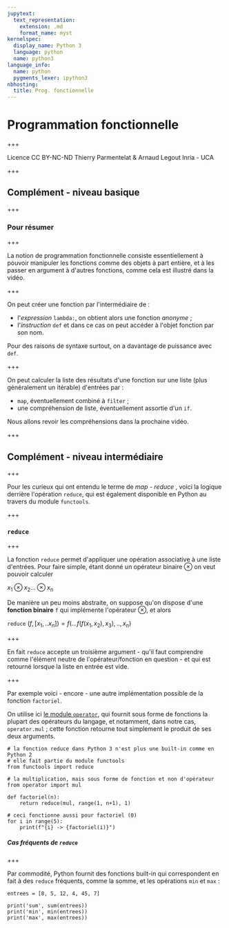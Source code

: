 ```yaml
---
jupytext:
  text_representation:
    extension: .md
    format_name: myst
kernelspec:
  display_name: Python 3
  language: python
  name: python3
language_info:
  name: python
  pygments_lexer: ipython3
nbhosting:
  title: Prog. fonctionnelle
---
```


# Programmation fonctionnelle

+++

<div class="licence">
<span>Licence CC BY-NC-ND</span>
<span>Thierry Parmentelat &amp; Arnaud Legout</span>
<span>Inria - UCA</span>
</div>

+++

## Complément - niveau basique

+++

### Pour résumer

+++

La notion de programmation fonctionnelle consiste essentiellement à pouvoir manipuler les fonctions comme des objets à part entière, et à les passer en argument à d'autres fonctions, comme cela est illustré dans la vidéo.

+++

On peut créer une fonction par l'intermédiaire de :

 * l'*expression* `lambda:`, on obtient alors une fonction *anonyme* ;
 * l'*instruction* `def` et dans ce cas on peut accéder à l'objet fonction par son nom.

Pour des raisons de syntaxe surtout, on a davantage de puissance avec `def`.

+++

On peut calculer la liste des résultats d'une fonction sur une liste (plus généralement un itérable) d'entrées par :

 * `map`, éventuellement combiné à `filter` ;
 * une compréhension de liste, éventuellement assortie d'un `if`.

Nous allons revoir les compréhensions dans la prochaine vidéo.

+++

## Complément - niveau intermédiaire

+++

Pour les curieux qui ont entendu le terme de *map - reduce* , voici la logique derrière l'opération `reduce`, qui est également disponible en Python au travers du module `functools`.

+++

### `reduce`

+++

La fonction `reduce` permet d'appliquer une opération associative à une liste d'entrées. Pour faire simple, étant donné un opérateur binaire $\otimes$ on veut pouvoir calculer

 $x_1 \otimes x_2 ... \otimes x_n$

De manière un peu moins abstraite, on suppose qu'on dispose d'une **fonction binaire** `f` qui implémente l'opérateur $\otimes$, et alors 

   `reduce` $( f, [x_1, .. x_n] ) = f ( ... f(f(x_1,x_2), x_3), .. , x_n)$

+++

En fait `reduce` accepte un troisième argument - qu'il faut comprendre comme l'élément neutre de l'opérateur/fonction en question - et qui est retourné lorsque la liste en entrée est vide.

+++

Par exemple voici - encore - une autre implémentation possible de la fonction `factoriel`.

On utilise ici [le module `operator`](https://docs.python.org/3/library/operator.html), qui fournit sous forme de fonctions la plupart des opérateurs du langage, et notamment, dans notre cas, `operator.mul` ; cette fonction retourne tout simplement le produit de ses deux arguments.

```{code-cell} ipython3
# la fonction reduce dans Python 3 n'est plus une built-in comme en Python 2
# elle fait partie du module functools
from functools import reduce

# la multiplication, mais sous forme de fonction et non d'opérateur
from operator import mul

def factoriel(n):
    return reduce(mul, range(1, n+1), 1)

# ceci fonctionne aussi pour factoriel (0)
for i in range(5):
    print(f"{i} -> {factoriel(i)}")
```

##### Cas fréquents de `reduce`

+++

Par commodité, Python fournit des fonctions built-in qui correspondent en fait à des `reduce` fréquents, comme la somme, et les opérations `min` et `max` :

```{code-cell} ipython3
entrees = [8, 5, 12, 4, 45, 7]

print('sum', sum(entrees))
print('min', min(entrees))
print('max', max(entrees))
```
